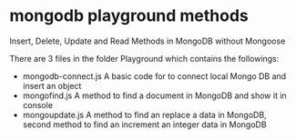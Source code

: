 # mongodb playground methods

Insert, Delete, Update and Read Methods in MongoDB without Mongoose

There are 3 files in the folder Playground which contains the followings:

- mongodb-connect.js A basic code for to connect local Mongo DB and insert an object 
- mongofind.js A method to find a document in MongoDB and show it in console
- mongoupdate.js A method to find an replace a data in MongoDB, second method to find an increment an integer data in MongoDB
